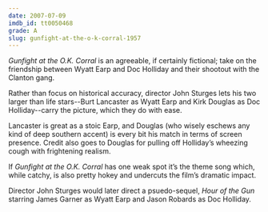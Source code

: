 ```yaml
---
date: 2007-07-09
imdb_id: tt0050468
grade: A
slug: gunfight-at-the-o-k-corral-1957
---
```


_Gunfight at the O.K. Corral_ is an agreeable, if certainly fictional; take on the friendship between Wyatt Earp and Doc Holliday and their shootout with the Clanton gang.

Rather than focus on historical accuracy, director John Sturges lets his two larger than life stars--Burt Lancaster as Wyatt Earp and Kirk Douglas as Doc Holliday--carry the picture, which they do with ease.

Lancaster is great as a stoic Earp, and Douglas (who wisely eschews any kind of deep southern accent) is every bit his match in terms of screen presence. Credit also goes to Douglas for pulling off Holliday’s wheezing cough with frightening realism.

If _Gunfight at the O.K. Corral_ has one weak spot it’s the theme song which, while catchy, is also pretty hokey and undercuts the film’s dramatic impact.

Director John Sturges would later direct a psuedo-sequel, <span data-imdb-id="tt0061787">_Hour of the Gun_</span> starring James Garner as Wyatt Earp and Jason Robards as Doc Holliday.
